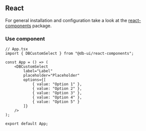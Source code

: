 ## React

For general installation and configuration take a look at the [react-components](https://www.npmjs.com/package/@db-ui/react-components) package.

### Use component

```tsx App.tsx
// App.tsx
import { DBCustomSelect } from "@db-ui/react-components";

const App = () => (
	<DBCustomSelect
		label="Label"
		placeholder="Placeholder"
		options={[
			{ value: "Option 1" },
			{ value: "Option 2" },
			{ value: "Option 3" },
			{ value: "Option 4" },
			{ value: "Option 5" }
		]}
	/>
);

export default App;
```

